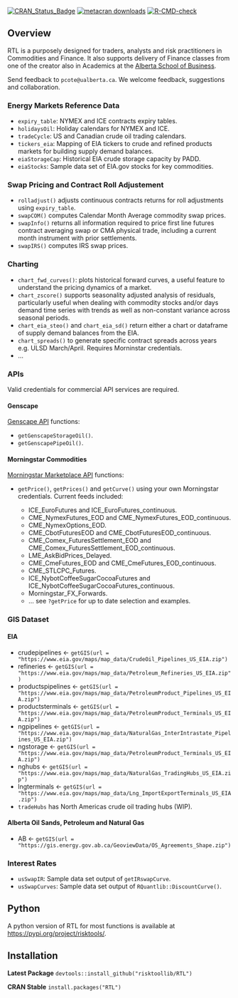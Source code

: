 
<!-- README.md is generated from README.Rmd. Please edit that file -->
<!-- badges: start -->

[![CRAN_Status_Badge](https://www.r-pkg.org/badges/version/RTL)](https://cran.r-project.org/package=RTL)
[![metacran
downloads](https://cranlogs.r-pkg.org/badges/RTL)](https://cran.r-project.org/package=RTL)
[![R-CMD-check](https://github.com/risktoollib/RTL/workflows/R-CMD-check/badge.svg)](https://github.com/risktoollib/RTL/actions)
<!-- badges: end -->

## Overview

RTL is a purposely designed for traders, analysts and risk practitioners
in Commodities and Finance. It also supports delivery of Finance classes
from one of the creator also in Academics at the [Alberta School of
Business](https://www.ualberta.ca/business/index.html).

Send feedback to `pcote@ualberta.ca`. We welcome feedback, suggestions
and collaboration.

### Energy Markets Reference Data

- `expiry_table`: NYMEX and ICE contracts expiry tables.
- `holidaysOil`: Holiday calendars for NYMEX and ICE.
- `tradeCycle`: US and Canadian crude oil trading calendars.
- `tickers_eia`: Mapping of EIA tickers to crude and refined products
  markets for building supply demand balances.
- `eiaStorageCap`: Historical EIA crude storage capacity by PADD.
- `eiaStocks`: Sample data set of EIA.gov stocks for key commodities.

### Swap Pricing and Contract Roll Adjustement

- `rolladjust()` adjusts continuous contracts returns for roll
  adjustments using `expiry_table`.
- `swapCOM()` computes Calendar Month Average commodity swap prices.
- `swapInfo()` returns all information required to price first line
  futures contract averaging swap or CMA physical trade, including a
  current month instrument with prior settlements.
- `swapIRS()` computes IRS swap prices.

### Charting

- `chart_fwd_curves()`: plots historical forward curves, a useful
  feature to understand the pricing dynamics of a market.
- `chart_zscore()` supports seasonality adjusted analysis of residuals,
  particularly useful when dealing with commodity stocks and/or days
  demand time series with trends as well as non-constant variance across
  seasonal periods.
- `chart_eia_steo()` and `chart_eia_sd()` return either a chart or
  dataframe of supply demand balances from the EIA.
- `chart_spreads()` to generate specific contract spreads across years
  e.g. ULSD March/April. Requires Morninstar credentials.
- …

### APIs

Valid credentials for commercial API services are required.

#### Genscape

[Genscape API](https://developer.genscape.com/) functions:

- `getGenscapeStorageOil()`.
- `getGenscapePipeOil()`.

#### Morningstar Commodities

[Morningstar Marketplace
API](https://mp.morningstarcommodity.com/marketplace/) functions:

- `getPrice()`, `getPrices()` and `getCurve()` using your own
  Morningstar credentials. Current feeds included:

  - ICE_EuroFutures and ICE_EuroFutures_continuous.
  - CME_NymexFutures_EOD and CME_NymexFutures_EOD_continuous.
  - CME_NymexOptions_EOD.
  - CME_CbotFuturesEOD and CME_CbotFuturesEOD_continuous.
  - CME_Comex_FuturesSettlement_EOD and
    CME_Comex_FuturesSettlement_EOD_continuous.
  - LME_AskBidPrices_Delayed.
  - CME_CmeFutures_EOD and CME_CmeFutures_EOD_continuous.
  - CME_STLCPC_Futures.
  - ICE_NybotCoffeeSugarCocoaFutures and
    ICE_NybotCoffeeSugarCocoaFutures_continuous.
  - Morningstar_FX_Forwards.
  - … see `?getPrice` for up to date selection and examples.

### GIS Dataset

#### EIA

- crudepipelines \<-
  `getGIS(url = "https://www.eia.gov/maps/map_data/CrudeOil_Pipelines_US_EIA.zip")`
- refineries \<-
  `getGIS(url = "https://www.eia.gov/maps/map_data/Petroleum_Refineries_US_EIA.zip")`
- productspipelines \<-
  `getGIS(url = "https://www.eia.gov/maps/map_data/PetroleumProduct_Pipelines_US_EIA.zip")`
- productsterminals \<-
  `getGIS(url = "https://www.eia.gov/maps/map_data/PetroleumProduct_Terminals_US_EIA.zip")`
- ngpipelines \<-
  `getGIS(url = "https://www.eia.gov/maps/map_data/NaturalGas_InterIntrastate_Pipelines_US_EIA.zip")`
- ngstorage \<-
  `getGIS(url = "https://www.eia.gov/maps/map_data/PetroleumProduct_Terminals_US_EIA.zip")`
- nghubs \<-
  `getGIS(url = "https://www.eia.gov/maps/map_data/NaturalGas_TradingHubs_US_EIA.zip")`
- lngterminals \<-
  `getGIS(url = "https://www.eia.gov/maps/map_data/Lng_ImportExportTerminals_US_EIA.zip")`
- `tradeHubs` has North Americas crude oil trading hubs (WIP).

#### Alberta Oil Sands, Petroleum and Natural Gas

- AB \<-
  `getGIS(url = "https://gis.energy.gov.ab.ca/GeoviewData/OS_Agreements_Shape.zip")`

### Interest Rates

- `usSwapIR`: Sample data set output of `getIRswapCurve`.
- `usSwapCurves`: Sample data set output of
  `RQuantlib::DiscountCurve()`.

## Python

A python version of RTL for most functions is available at
<https://pypi.org/project/risktools/>.

## Installation

**Latest Package** `devtools::install_github("risktoollib/RTL")`

**CRAN Stable** `install.packages("RTL")`
